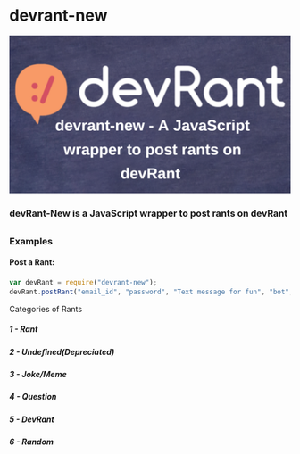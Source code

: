 # devrant-new
![banner image](https://github.com/Eklavya-Chandra/devrant-new/blob/main/devrant.png)

### devRant-New is a JavaScript wrapper to post rants on devRant

##

### Examples

#### Post a Rant:

```javascript
var devRant = require("devrant-new");
devRant.postRant("email_id", "password", "Text message for fun", "bot", 3)
```
Categories of Rants
##### 1 - Rant
##### 2 - Undefined(Depreciated)
##### 3 - Joke/Meme
##### 4 - Question
##### 5 - DevRant
##### 6 - Random

